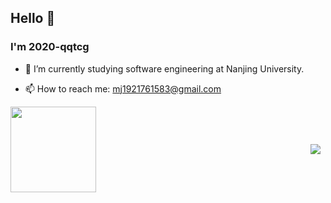 ## Hello 👋


### I'm 2020-qqtcg

- 🔭 I’m currently studying software engineering at Nanjing University. 
<!-- - 🌱 I’m currently learning MLsys and -->
<!-- - 👯 I’m looking to collaborate on ... -->
<!-- - 🤔 I’m looking for help with ... -->
<!-- - 💬 Ask me about ... -->
- 📫 How to reach me: mj1921761583@gmail.com
<!-- - 😄 Pronouns: ... -->
<!-- - ⚡ Fun fact: ... -->

<div style="display: flex; align-items: center; justify-content: center; width: 100vw; flex-flow: nowarp">
  <div style="flex: 1;">
    <img height="137px" src="https://github-readme-stats.vercel.app/api?username=2020-qqtcg&theme=buefy&hide_border=true"/> 
  </div>

  <div style="flex: 1;"> 
    <img src="https://github-readme-stats.vercel.app/api/top-langs/?username=2020-qqtcg&theme=buefy&card_width=100px&hide_border=true" /> 
  </div>
</div>






